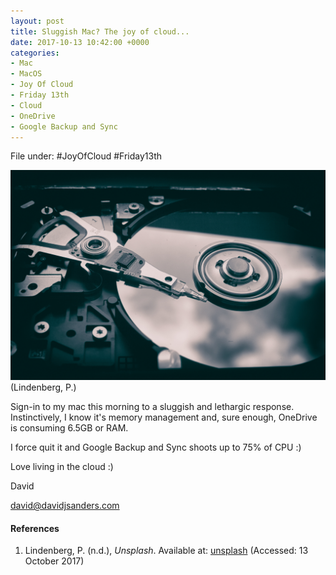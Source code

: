 ```yaml
---
layout: post
title: Sluggish Mac? The joy of cloud...
date: 2017-10-13 10:42:00 +0000
categories:
- Mac
- MacOS
- Joy Of Cloud
- Friday 13th
- Cloud
- OneDrive
- Google Backup and Sync
---
```


File under: #JoyOfCloud #Friday13th

![Hard disk image](/uploads/2017/10/13/patrick-lindenberg-191841.jpg)
(Lindenberg, P.)

Sign-in to my mac this morning to a sluggish and 
lethargic response. Instinctively, I know it's memory 
management and, sure enough, OneDrive is consuming 
6.5GB or RAM. 

I force quit it and Google Backup and Sync shoots 
up to 75% of CPU :)

Love living in the cloud :) 

David

david@davidjsanders.com 

#### References
1. Lindenberg, P. (n.d.), *Unsplash*.
Available at: [unsplash](https://unsplash.com/?utm_source=unsplash&utm_medium=referral&utm_content=creditCopyText)
(Accessed: 13 October 2017)
